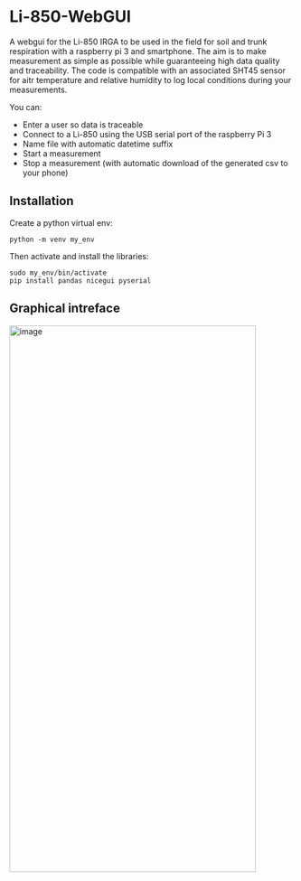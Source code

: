 # Li-850-WebGUI
A webgui for the Li-850 IRGA to be used in the field for soil and trunk respiration with a raspberry pi 3 and smartphone.
The aim is to make measurement as simple as possible while guaranteeing high data quality and traceability. The code is compatible with an associated SHT45 sensor for aitr temperature and relative humidity to log local conditions during your measurements.

You can:
- Enter a user so data is traceable
- Connect to a Li-850 using the USB serial port of the raspberry Pi 3 
- Name file with automatic datetime suffix
- Start a measurement
- Stop a measurement (with automatic download of the generated csv to your phone)

## Installation
Create a python virtual env: 
```
python -m venv my_env
```
Then activate and install the libraries:
```
sudo my_env/bin/activate
pip install pandas nicegui pyserial
```

## Graphical intreface
<img width="436" height="968" alt="image" src="https://github.com/user-attachments/assets/7f92d5a8-94ea-448f-bf75-61c71066104a" />

